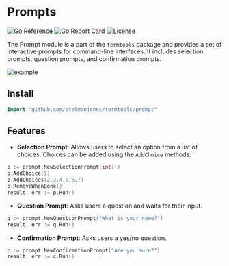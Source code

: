 # Prompts

[![Go Reference](https://pkg.go.dev/badge/github.com/username/repo)](https://pkg.go.dev/github.com/stelmanjones/termtools/prompt)
[![Go Report Card](https://goreportcard.com/badge/github.com/username/repo)](https://goreportcard.com/report/github.com/stelmanjones/termtools/prompt)
[![License](https://img.shields.io/badge/license-MIT-blue.svg)](https://github.com/stelmanjones/termtools/blob/main/LICENSE)


The Prompt module is a part of the `termtools` package and provides a set of
interactive prompts for command-line interfaces. It includes selection prompts,
question prompts, and confirmation prompts.


![example](./prompt.gif)

## Install
```go
import "github.com/stelmanjones/termtools/prompt"
```

## Features

- **Selection Prompt**: Allows users to select an option from a list of choices.
  Choices can be added using
  the `AddChoice` methods.

```go
p := prompt.NewSelectionPrompt[int]()
p.AddChoice(1)
p.AddChoices(2,3,4,5,6,7)
p.RemoveWhenDone()
result, err := p.Run()
```

- **Question Prompt**: Asks users a question and waits for their input. 

```go
q := prompt.NewQuestionPrompt("What is your name?")
result, err := q.Run()
```

- **Confirmation Prompt**: Asks users a yes/no question.

```go
c := prompt.NewConfirmationPrompt("Are you sure?")
result, err := c.Run()
```

